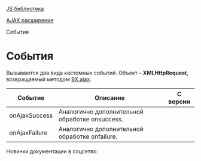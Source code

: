 [JS библиотека](/api_help/js_lib/index.php)

[AJAX расширение](/api_help/js_lib/ajax/index.php)

События

События
=======

Вызываются два вида кастомных событий. Объект – **XMLHttpRequest**, возвращаемый методом [BX.ajax](/api_help/js_lib/ajax/bx_ajax.php).

| Событие | Описание | С версии |
| --- | --- | --- |
| onAjaxSuccess | Аналогично дополнительной обработке onsuccess. |  |
| onAjaxFailure | Аналогично дополнительной обработке onfailure. |  |

Новинки документации в соцсетях: